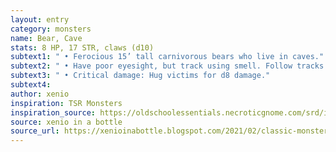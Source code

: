 ```yaml
---
layout: entry 
category: monsters
name: Bear, Cave
stats: 8 HP, 17 STR, claws (d10)
subtext1: " • Ferocious 15’ tall carnivorous bears who live in caves."
subtext2: " • Have poor eyesight, but track using smell. Follow tracks of blood."
subtext3: " • Critical damage: Hug victims for d8 damage."
subtext4: 
author: xenio
inspiration: TSR Monsters
inspiration_source: https://oldschoolessentials.necroticgnome.com/srd/index.php/Monster_Descriptions
source: xenio in a bottle
source_url: https://xenioinabottle.blogspot.com/2021/02/classic-monsters-for-cairnito-part-1.html
---
```

